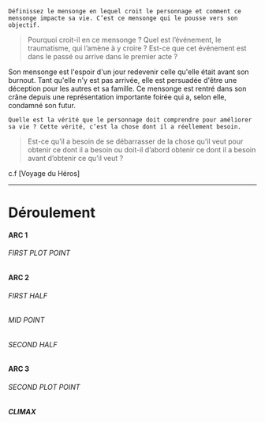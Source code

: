 
```
Définissez le mensonge en lequel croit le personnage et comment ce mensonge impacte sa vie. C’est ce mensonge qui le pousse vers son objectif. 
```
> Pourquoi croit-il en ce mensonge ? Quel est l’événement, le traumatisme, qui l’amène à y croire ? Est-ce que cet événement est dans le passé ou arrive dans le premier acte ?

Son mensonge est l'espoir d'un jour redevenir celle qu'elle était avant son burnout. Tant qu'elle n'y est pas arrivée, elle est persuadée d'être une déception pour les autres et sa famille. Ce mensonge est rentré dans son crâne depuis une représentation importante foirée qui a, selon elle, condamné son futur.

```
Quelle est la vérité que le personnage doit comprendre pour améliorer sa vie ? Cette vérité, c’est la chose dont il a réellement besoin.  
```
> Est-ce qu’il a besoin de se débarrasser de la chose qu’il veut pour obtenir ce dont il a besoin ou doit-il d’abord obtenir ce dont il a besoin avant d’obtenir ce qu’il veut ? 

c.f [Voyage du Héros]

---
# Déroulement

#### ARC 1

> 
###### FIRST PLOT POINT 

> 
#### ARC 2

> 
###### FIRST HALF

> 

###### MID POINT

> 
###### SECOND HALF

> 
#### ARC 3

> 
###### SECOND PLOT POINT

> 
##### CLIMAX

> 